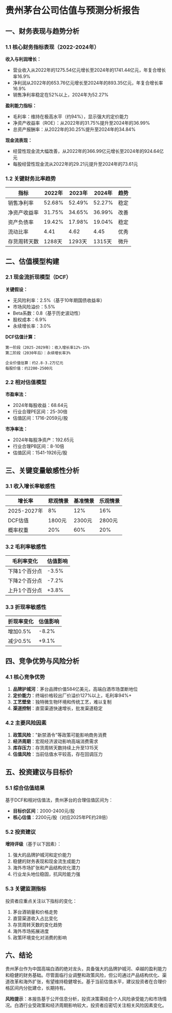 # 贵州茅台公司估值与预测分析报告

## 一、财务表现与趋势分析

### 1.1 核心财务指标表现（2022-2024年）

**收入与利润增长：**
- 营业收入从2022年的1275.54亿元增长至2024年的1741.44亿元，年复合增长率16.9%
- 净利润从2022年的653.76亿元增长至2024年的893.35亿元，年复合增长率16.9%
- 销售净利率稳定在52%以上，2024年为52.27%

**盈利能力指标：**
- 毛利率：维持在极高水平（约94%），显示强大的定价能力
- 净资产收益率（ROE）：从2022年的31.75%提升至2024年的36.99%
- 总资产报酬率：从2022年的30.25%提升至2024年的34.84%

**现金流表现：**
- 经营性现金流大幅改善，从2022年的366.99亿元增长至2024年的924.64亿元
- 每股经营性现金流从2022年的29.21元提升至2024年的73.61元

### 1.2 关键财务比率趋势

| 指标 | 2022年 | 2023年 | 2024年 | 趋势 |
|------|--------|--------|--------|------|
| 销售净利率 | 52.68% | 52.49% | 52.27% | 稳定 |
| 净资产收益率 | 31.75% | 34.65% | 36.99% | 改善 |
| 资产负债率 | 19.42% | 17.98% | 19.04% | 稳定 |
| 流动比率 | 4.41 | 4.62 | 4.45 | 优秀 |
| 存货周转天数 | 1288天 | 1293天 | 1315天 | 微升 |

## 二、估值模型构建

### 2.1 现金流折现模型（DCF）

**关键假设：**
- 无风险利率：2.5%（基于10年期国债收益率）
- 市场风险溢价：5.5%
- Beta系数：0.8（基于历史波动性）
- 股权成本：6.9%
- 永续增长率：3.0%

**DCF估值计算：**
```
第一阶段（2025-2029年）：收入增长率12%-15%
第二阶段（2030年后）：永续增长率3%

企业价值估算：约2.8-3.2万亿元
每股价值：约2200-2500元
```

### 2.2 相对估值模型

**市盈率法：**
- 2024年每股收益：68.64元
- 行业合理PE区间：25-30倍
- 估值区间：1716-2059元/股

**市净率法：**
- 2024年每股净资产：192.65元
- 行业合理PB区间：8-10倍
- 估值区间：1541-1926元/股

## 三、关键变量敏感性分析

### 3.1 收入增长率敏感性

| 增长率 | 悲观情景 | 基准情景 | 乐观情景 |
|--------|----------|----------|----------|
| 2025-2027年 | 8% | 12% | 16% |
| DCF估值 | 1800元 | 2300元 | 2800元 |
| 概率权重 | 20% | 60% | 20% |

### 3.2 毛利率敏感性

| 毛利率变化 | 估值影响 |
|------------|----------|
| 下降1个百分点 | -3.5% |
| 下降2个百分点 | -7.2% |
| 上升1个百分点 | +3.8% |

### 3.3 折现率敏感性

| 折现率变化 | 估值影响 |
|------------|----------|
| 增加0.5% | -8.2% |
| 减少0.5% | +9.1% |

## 四、竞争优势与风险分析

### 4.1 核心竞争优势

1. **品牌护城河**：茅台品牌价值584亿美元，高端白酒市场垄断地位
2. **定价能力**：终端价格较出厂价溢价127%以上，毛利率94%+
3. **工艺壁垒**：独特微生物环境和传统工艺，难以复制
4. **渠道控制**：直营渠道快速增长，批发渠道稳定

### 4.2 主要风险因素

1. **政策风险**："新禁酒令"等政策可能影响商务消费
2. **经济周期**：宏观经济波动影响高端消费需求
3. **库存压力**：存货周转天数持续上升至1315天
4. **估值风险**：当前估值水平较高，存在回调压力

## 五、投资建议与目标价

### 5.1 综合估值结果

基于DCF和相对估值法，贵州茅台的合理估值区间为：
- **目标价区间**：2000-2400元/股
- **核心估值**：2200元/股（对应2025年PE约28倍）

### 5.2 投资建议

**增持评级**（基于以下因素）：
1. 强大的品牌护城河和定价能力
2. 稳健的财务表现和现金流生成能力
3. 海外市场扩张和产品结构优化潜力
4. 行业龙头地位稳固，抗风险能力强

### 5.3 关键监测指标

投资者应重点关注以下指标的变化：
1. 茅台酒销量和价格走势
2. 直营渠道收入占比变化
3. 存货周转天数的变化趋势
4. 海外市场拓展进度
5. 政策环境变化对消费的影响

## 六、结论

贵州茅台作为中国高端白酒的绝对龙头，具备强大的品牌护城河、卓越的盈利能力和稳健的财务基础。尽管面临行业调整和政策风险，但公司通过产品结构优化、渠道改革和海外扩张，有望维持稳健增长。基于当前估值水平，建议投资者在合理价格区间内分批建仓，长期持有。

**风险提示**：本报告基于公开信息分析，投资决策需结合个人风险承受能力和市场情况。白酒行业受政策和经济周期影响较大，投资者应密切关注相关风险因素变化。